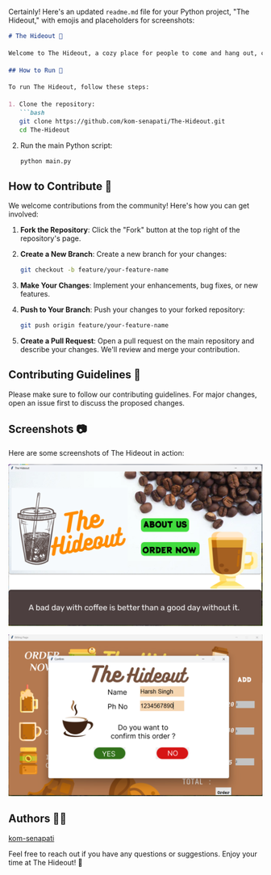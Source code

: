 Certainly! Here's an updated `readme.md` file for your Python project, "The Hideout," with emojis and placeholders for screenshots:

```markdown
# The Hideout 🏡

Welcome to The Hideout, a cozy place for people to come and hang out, chat, and enjoy delicious beverages. ☕

## How to Run 🚀

To run The Hideout, follow these steps:

1. Clone the repository:
   ```bash
   git clone https://github.com/kom-senapati/The-Hideout.git
   cd The-Hideout
   ```

2. Run the main Python script:
   ```bash
   python main.py
   ```

## How to Contribute 🤝

We welcome contributions from the community! Here's how you can get involved:

1. **Fork the Repository**: Click the "Fork" button at the top right of the repository's page.

2. **Create a New Branch**: Create a new branch for your changes:
   ```bash
   git checkout -b feature/your-feature-name
   ```

3. **Make Your Changes**: Implement your enhancements, bug fixes, or new features.

4. **Push to Your Branch**: Push your changes to your forked repository:
   ```bash
   git push origin feature/your-feature-name
   ```

5. **Create a Pull Request**: Open a pull request on the main repository and describe your changes. We'll review and merge your contribution.

## Contributing Guidelines 📝

Please make sure to follow our contributing guidelines. For major changes, open an issue first to discuss the proposed changes.

## Screenshots 📷

Here are some screenshots of The Hideout in action:


![img-1 ss](image-1.png)

![img-2 ss](image.png)


## Authors 🧑‍💻


[kom-senapati](@kom-senapati)

Feel free to reach out if you have any questions or suggestions. Enjoy your time at The Hideout! 🌟